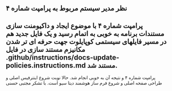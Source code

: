 نظر مدیر سیستم مربوط به پرامپت شماره ۴
------------------------
پرامپت شماره ۴ با موضوع ایجاد و داکیومنت سازی مستندات برنامه به خوبی به اتمام رسید
و یک فایل جدید هم در مسیر فایلهای سیستمی کوپایلوت جهت حرفه ای تر شدن مکانیزم مستند سازی در فایل 
.github/instructions/docs-update-policies.instructions.md
مستند شد.
------------------------

پرامپت شماره ۴ و نتیجه آن به خوبی انجام شد.
حالا نوبت شروع اینترفیس اصلی و طراحی صفحه اصلی و شروع فرم ساز هوشمند دیتا سیو است.
با تشکر مجتبی حسنی